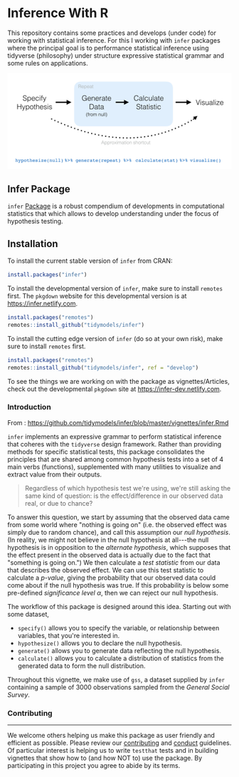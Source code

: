 
# Inference With R


This repository contains some practices and develops (under code) for working with statistical inference. For this I working with `infer` packages where the principal goal is to performance statistical inference using tidyverse (philosophy) under structure expressive statistical grammar and some rules on applications.


![](https://raw.githubusercontent.com/tidymodels/infer/master/figs/ht-diagram.png)

## Infer Package

`infer` [Package](https://cran.r-project.org/web/packages/infer/index.html) is a robust compendium of developments in computational statistics that which allows to develop understanding under the focus of hypothesis testing.


## Installation

To install the current stable version of `infer` from CRAN:

``` r
install.packages("infer")
```

To install the developmental version of `infer`, make sure to install
`remotes` first. The `pkgdown` website for this developmental version is
at <https://infer.netlify.com>.

``` r
install.packages("remotes")
remotes::install_github("tidymodels/infer")
```

To install the cutting edge version of `infer` (do so at your own risk),
make sure to install `remotes` first.

``` r
install.packages("remotes")
remotes::install_github("tidymodels/infer", ref = "develop")
```

To see the things we are working on with the package as
vignettes/Articles, check out the developmental `pkgdown` site at
<https://infer-dev.netlify.com>.


### Introduction

From : <https://github.com/tidymodels/infer/blob/master/vignettes/infer.Rmd>

`infer` implements an expressive grammar to perform statistical inference that coheres with the `tidyverse` design framework. Rather than providing methods for specific statistical tests, this package consolidates the principles that are shared among common hypothesis tests into a set of 4 main verbs (functions), supplemented with many utilities to visualize and extract value from their outputs.

> Regardless of which hypothesis test we're using, we're still asking the same kind of question: is the effect/difference in our observed data real, or due to chance? 

To answer this question, we start by assuming that the observed data came from some world where "nothing is going on" (i.e. the observed effect was simply due to random chance), and call this assumption our *null hypothesis*. (In reality, we might not believe in the null hypothesis at all---the null hypothesis is in opposition to the *alternate hypothesis*, which supposes that the effect present in the observed data is actually due to the fact that "something is going on.") We then calculate a *test statistic* from our data that describes the observed effect. We can use this test statistic to calculate a *p-value*, giving the probability that our observed data could come about if the null hypothesis was true. If this probability is below some pre-defined *significance level* $\alpha$, then we can reject our null hypothesis.

The workflow of this package is designed around this idea. Starting out with some dataset,

+ `specify()` allows you to specify the variable, or relationship between variables, that you're interested in.
+ `hypothesize()` allows you to declare the null hypothesis.
+ `generate()` allows you to generate data reflecting the null hypothesis.
+ `calculate()` allows you to calculate a distribution of statistics from the generated data to form the null distribution.

Throughout this vignette, we make use of `gss`, a dataset supplied by `infer` containing a sample of 3000 observations sampled from the *General Social Survey*. 











### Contributing

-----

We welcome others helping us make this package as user friendly and
efficient as possible. Please review our
[contributing](https://github.com/tidymodels/infer/blob/develop/CONDUCT.md)
and [conduct](CONDUCT.md) guidelines. Of particular interest is helping
us to write `testthat` tests and in building vignettes that show how to
(and how NOT to) use the package. By participating in this project you
agree to abide by its terms.
